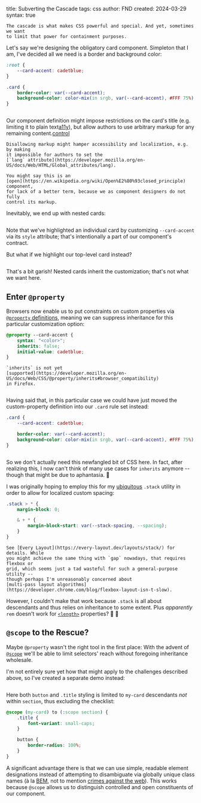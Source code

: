 title: Subverting the Cascade
tags: css
author: FND
created: 2024-03-29
syntax: true

```intro
The cascade is what makes CSS powerful and special. And yet, sometimes we want
to limit that power for containment purposes.
```

Let's say we're designing the obligatory card component. Simpleton that I am,
I've decided all we need is a border and background color:

```css
:root {
    --card-accent: cadetblue;
}

.card {
    border-color: var(--card-accent);
    background-color: color-mix(in srgb, var(--card-accent), #FFF 75%);
}
```

```embed uri=./demo1.html
```

Our component definition might impose restrictions on the card's title (e.g.
limiting it to plain text[a11y](footnote://)), but allow authors to use
arbitrary markup for any remaining content.[control](footnote://)

```footnote a11y
Disallowing markup might hamper accessibility and localization, e.g. by making
it impossible for authors to set the
[`lang` attribute](https://developer.mozilla.org/en-US/docs/Web/HTML/Global_attributes/lang).
```

```footnote control
You might say this is an
[open](https://en.wikipedia.org/wiki/Open%E2%80%93closed_principle) component,
for lack of a better term, because we as component designers do not fully
control its markup.
```

Inevitably, we end up with nested cards:

```embed uri=./demo2.html resize
```

Note that we've highlighted an individual card by customizing `--card-accent`
via its `style` attribute; that's intentionally a part of our component's
contract.

But what if we highlight our top-level card instead?

```embed uri=./demo3.html resize
```

That's a bit garish! Nested cards inherit the customization; that's not what we
want here.


Enter `@property`
-----------------

Browsers now enable us to put constraints on custom properties via
[`@property` definitions](https://developer.mozilla.org/en-US/docs/Web/CSS/@property),
meaning we can suppress inheritance for this particular customization option:

```css
@property --card-accent {
    syntax: "<color>";
    inherits: false;
    initial-value: cadetblue;
}
```

```infobox
`inherits` is not yet
[supported](https://developer.mozilla.org/en-US/docs/Web/CSS/@property/inherits#browser_compatibility)
in Firefox.
```

```embed uri=./demo4.html resize
```

Having said that, in this particular case we could have just moved the
custom-property definition into our `.card` rule set instead:

```css
.card {
    --card-accent: cadetblue;

    border-color: var(--card-accent);
    background-color: color-mix(in srgb, var(--card-accent), #FFF 75%);
}
```

```embed uri=./demo5.html resize
```

So we don't actually need this newfangled bit of CSS here. In fact, after
realizing this, I now can't think of many use cases for `inherits` anymore --
though that might be due to aphantasia. 🤷

I was originally hoping to employ this for my
[ubiquitous](page://snippets/html-boilerplate) `.stack` utility in order to
allow for localized custom spacing:

```css
.stack > * {
    margin-block: 0;

    & + * {
        margin-block-start: var(--stack-spacing, --spacing);
    }
}
```

```aside compact
See [Every Layout](https://every-layout.dev/layouts/stack/) for details. While
you might achieve the same thing with `gap` nowadays, that requires flexbox or
grid, which seems just a tad wasteful for such a general-purpose utility --
though perhaps I'm unreasonably concerned about
[multi-pass layout algorithms](https://developer.chrome.com/blog/flexbox-layout-isn-t-slow).
```

However, I couldn't make that work because `.stack` is all about descendants and
thus relies on inheritance to some extent. Plus _apparently_ `rem` doesn't work
for [`<length>`](https://developer.mozilla.org/en-US/docs/Web/CSS/length)
properties? 🧐 🤷


`@scope` to the Rescue?
-----------------------

Maybe `@property` wasn't the right tool in the first place: With the advent of
[`@scope`](https://developer.mozilla.org/en-US/docs/Web/CSS/@scope) we'll be
able to limit selectors' reach without foregoing inheritance wholesale.

I'm not entirely sure yet how that might apply to the challenges described
above, so I've created a separate demo instead:

```embed uri=./demo6.html resize
```

Here both `button` and `.title` styling is limited to `my-card` descendants
_not_ within `section`, thus excluding the checklist:

```css
@scope (my-card) to (:scope section) {
    .title {
        font-variant: small-caps;
    }

    button {
        border-radius: 100%;
    }
}
```

A significant advantage there is that we can use simple, readable element
designations instead of attempting to disambiguate via globally unique class
names (à la [BEM](https://css-tricks.com/bem-101/), not to mention
[crimes against the web](https://en.wikipedia.org/wiki/CSS-in-JS)). This works
because `@scope` allows us to distinguish controlled and open constituents of
our component.
